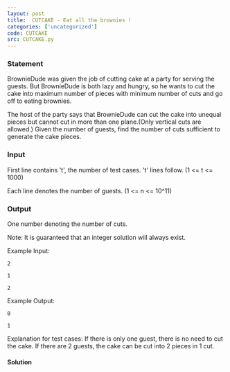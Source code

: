 ```yaml
---
layout: post
title:  CUTCAKE - Eat all the brownies !
categories: ['uncategorized']
code: CUTCAKE
src: CUTCAKE.py
---
```


### **Statement**

BrownieDude was given the job of cutting cake at a party for serving the
guests. But BrownieDude is both lazy and hungry, so he wants to cut the cake
into maximum number of pieces with minimum number of cuts and go off to eating
brownies.

The host of the party says that BrownieDude can cut the cake into unequal
pieces but cannot cut in more than one plane.(Only vertical cuts are allowed.)
Given the number of guests, find the number of cuts sufficient to generate the
cake pieces.

### Input

First line contains 't', the number of test cases. 't' lines follow. (1 <= t
<= 1000)

Each line denotes the number of guests. (1 <= n <= 10^11)

### Output

One number denoting the number of cuts.

Note: It is guaranteed that an integer solution will always exist.

Example Input:

    
    
    2
    1
    2

Example Output:

    
    
    0
    1

Explanation for test cases: If there is only one guest, there is no need to
cut the cake. If there are 2 guests, the cake can be cut into 2 pieces in 1
cut.



#### **Solution**




